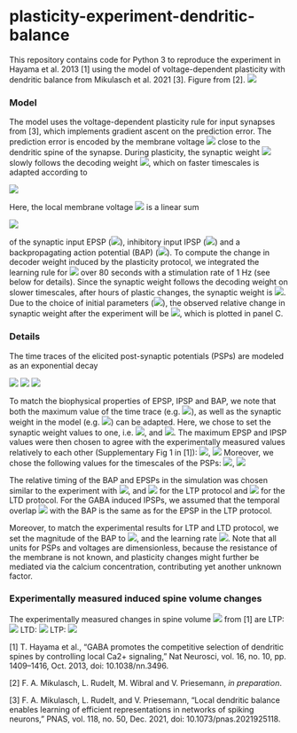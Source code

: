 # plasticity-experiment-dendritic-balance
This repository contains code for Python 3 to reproduce the experiment in Hayama et al. 2013 [1] using the model of voltage-dependent plasticity with dendritic balance from Mikulasch et al. 2021 [3]. Figure from [2].
![](https://pad.gwdg.de/uploads/c4ea241992182d482dec04a57.png)

### Model
The model uses the voltage-dependent plasticity rule for input synapses from [3], which implements gradient ascent on the prediction error. The prediction error is encoded by the membrane voltage <img src="https://render.githubusercontent.com/render/math?math=u(t)"> close to the dendritic spine of the synapse. During plasticity, the synaptic weight <img src="https://render.githubusercontent.com/render/math?math=F"> slowly follows the decoding weight <img src="https://render.githubusercontent.com/render/math?math=D">, which on faster timescales is adapted according to

<img src="https://render.githubusercontent.com/render/math?math=\frac{dD}{dt} = \eta_D z^{\text{BAP}}(t)\frac{u(t)}{F}."> 

Here, the local membrane voltage <img src="https://render.githubusercontent.com/render/math?math=u(t)"> is a linear sum

<img src="https://render.githubusercontent.com/render/math?math=F x^{\text{EPSP}}(t) + W z^{\text{IPSP}}(t) - D F z^{\text{BAP}}(t))">

of the synaptic input EPSP (<img src="https://render.githubusercontent.com/render/math?math=F x^{\text{EPSP}}"/>), inhibitory input IPSP (<img src="https://render.githubusercontent.com/render/math?math=W z^{\text{IPSP}}">) and a backpropagating action potential (BAP) (<img src="https://render.githubusercontent.com/render/math?math=DFz^{\text{BAP}}">). To compute the change in decoder weight induced by the plasticity protocol, we integrated the learning rule for <img src="https://render.githubusercontent.com/render/math?math=\frac{dD}{dt}"> over 80 seconds with a stimulation rate of 1 Hz (see below for details).
Since the synaptic weight follows the decoding weight on slower timescales, after hours of plastic changes, the synaptic weight is <img src="https://render.githubusercontent.com/render/math?math=F=D">. Due to the choice of initial parameters (<img src="https://render.githubusercontent.com/render/math?math=F_0 = D_0 = 1">), the observed relative change in synaptic weight after the experiment will be <img src="https://render.githubusercontent.com/render/math?math=\Delta F/F_0 = \Delta D/D_0 = D-1">, which is plotted in panel C.

### Details
The time traces of the elicited post-synaptic potentials (PSPs) are modeled as an exponential decay 

<img src="https://render.githubusercontent.com/render/math?math=x^{\text{EPSP}}(t) = x^{\text{EPSP}}_{\text{max}} \exp(-(t-t^{\text{EPSP}})/\tau^{\text{EPSP}}),">

<img src="https://render.githubusercontent.com/render/math?math=z^{\text{IPSP}}(t) = z^{\text{IPSP}}_{\text{max}} \exp(-(t-t^{\text{IPSP}})/\tau^{\text{IPSP}}),"> 

<img src="https://render.githubusercontent.com/render/math?math=z^{\text{BAP}}(t) = z^{\text{BAP}}_{\text{max}} \exp(-(t-t^{\text{BAP}})/\tau^{\text{BAP}}).">

To match the biophysical properties of EPSP, IPSP and BAP, we note that both the maximum value of the time trace (e.g. <img src="https://render.githubusercontent.com/render/math?math=x^{\text{EPSP}}_{\text{max}}">), as well as the synaptic weight in the model (e.g. <img src="https://render.githubusercontent.com/render/math?math=F">) can be adapted. Here, we chose to set the synaptic weight values to one, i.e. <img src="https://render.githubusercontent.com/render/math?math=D=F=1">, and <img src="https://render.githubusercontent.com/render/math?math=W = -1 ">. The maximum EPSP and IPSP values were then chosen to agree with the experimentally measured values relatively to each other (Supplementary Fig 1 in [1]): <img src="https://render.githubusercontent.com/render/math?math=x^{\text{EPSP}}_{\text{max}} \approx 70 ">, <img src="https://render.githubusercontent.com/render/math?math=z^{\text{IPSP}}_{\text{max}} \approx 45.">
Moreover, we chose the following values for the timescales of the PSPs: <img src="https://render.githubusercontent.com/render/math?math=\tau^{\text{EPSP}} = 10 \,\text{ms}">, <img src="https://render.githubusercontent.com/render/math?math=\tau^{\text{BAP}} = 5 \,\text{ms}.">
  
The relative timing of the BAP and EPSPs in the simulation was chosen similar to the experiment with <img src="https://render.githubusercontent.com/render/math?math=t^{\text{BAP}} = 10\,\text{ms}">, and <img src="https://render.githubusercontent.com/render/math?math=t^{\text{EPSP}} = 10\,\text{ms}"> for the LTP protocol and  <img src="https://render.githubusercontent.com/render/math?math=t^{\text{EPSP}} = 25\,\text{ms}"> for the LTD protocol. For the GABA induced IPSPs, we assumed that the temporal overlap <img src="https://render.githubusercontent.com/render/math?math=\int_0^T dt\, z^{\text{BAP}}(t)z^{\text{IPSP}}(t)"> with the BAP is the same as for the EPSP in the LTP protocol.

Moreover, to match the experimental results for LTP and LTD protocol, we set the magnitude of the BAP to <img src="https://render.githubusercontent.com/render/math?math=z_{\text{max}}^{\text{BAP}} =1">, and the learning rate <img src="https://render.githubusercontent.com/render/math?math=\eta_D = 3.4\cdot 10^{-5}">. Note that all units for PSPs and voltages are dimensionless, because the resistance of the membrane is not known, and plasticity changes might further be mediated via the calcium concentration, contributing yet another unknown factor.

### Experimentally measured induced spine volume changes
The experimentally measured changes in spine volume <img src="https://render.githubusercontent.com/render/math?math=V_H"> from [1] are
LTP: <img src="https://render.githubusercontent.com/render/math?math=\Delta V_H \approx 63 \pm 21">
LTD: <img src="https://render.githubusercontent.com/render/math?math=\Delta V_H \approx 2.9 \pm 3.7">
LTP: <img src="https://render.githubusercontent.com/render/math?math=\Delta V_H \approx - 38.0 \pm 5.2">

[1] T. Hayama et al., “GABA promotes the competitive selection of dendritic spines by controlling local Ca2+ signaling,” Nat Neurosci, vol. 16, no. 10, pp. 1409–1416, Oct. 2013, doi: 10.1038/nn.3496.

[2] F. A. Mikulasch, L. Rudelt, M. Wibral and V. Priesemann, *in preparation*.

[3] F. A. Mikulasch, L. Rudelt, and V. Priesemann, “Local dendritic balance enables learning of efficient representations in networks of spiking neurons,” PNAS, vol. 118, no. 50, Dec. 2021, doi: 10.1073/pnas.2021925118.
